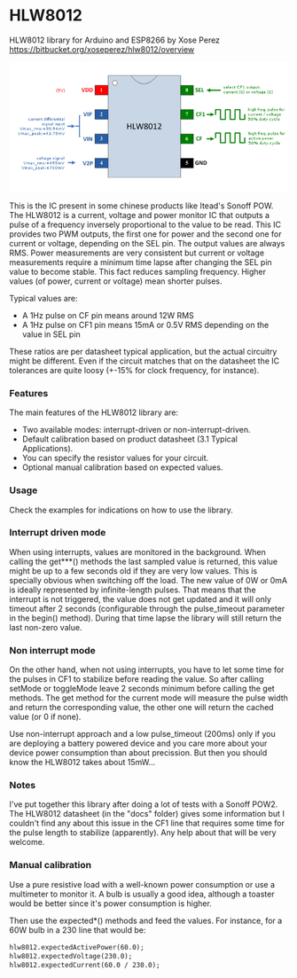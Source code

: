 # HLW8012
HLW8012 library for Arduino and ESP8266 by Xose Perez
https://bitbucket.org/xoseperez/hlw8012/overview

![HLW8012](HLW8012.png)

This is the IC present in some chinese products like Itead's Sonoff POW. The HLW8012 is a current, voltage and power monitor IC that outputs a pulse of a frequency inversely proportional to the value to be read. This IC provides two PWM outputs, the first one for power and the second one for current or voltage, depending on the SEL pin. The output values are always RMS. Power measurements are very consistent but current or voltage measurements require a minimum time lapse after changing the SEL pin value to become stable. This fact reduces sampling frequency. Higher values (of power, current or voltage) mean shorter pulses.

Typical values are:
- A 1Hz pulse on CF pin means around 12W RMS
- A 1Hz pulse on CF1 pin means 15mA or 0.5V RMS depending on the value in SEL pin

These ratios are per datasheet typical application, but the actual circuitry might be different. Even if the circuit matches that on the datasheet the IC tolerances are quite loosy (+-15% for clock frequency, for instance).

### Features
The main features of the HLW8012 library are:
- Two available modes: interrupt-driven or non-interrupt-driven.
- Default calibration based on product datasheet (3.1 Typical Applications).
- You can specify the resistor values for your circuit.
- Optional manual calibration based on expected values.

### Usage
Check the examples for indications on how to use the library.

### Interrupt driven mode
When using interrupts, values are monitored in the background. When calling the get***() methods the last sampled value is returned, this value might be up to a few seconds old if they are very low values. This is specially obvious when switching off the load. The new value of 0W or 0mA is ideally represented by infinite-length pulses. That means that the interrupt is not triggered, the value does not get updated and it will only timeout after 2 seconds (configurable through the pulse_timeout parameter in the begin() method). During that time lapse the library will still return the last non-zero value.

### Non interrupt mode
On the other hand, when not using interrupts, you have to let some time for the pulses in CF1 to stabilize before reading the value. So after calling setMode or toggleMode leave 2 seconds minimum before calling the get methods. The get method for the current mode will measure the pulse width and return the corresponding value, the other one will return the cached value (or 0 if none).

Use non-interrupt approach and a low pulse_timeout (200ms) only if you are deploying a battery powered device and you care more about your device power consumption than about precission. But then you should know the HLW8012 takes about 15mW...

### Notes
I've put together this library after doing a lot of tests with a Sonoff POW2. The HLW8012 datasheet (in the "docs" folder) gives some information but I couldn't find any about this issue in the CF1 line that requires some time for the pulse length to stabilize (apparently). Any help about that will be very welcome.

### Manual calibration
Use a pure resistive load with a well-known power consumption or use a multimeter to monitor it. A bulb is usually a good idea, although a toaster would be better since it's power consumption is higher.

Then use the expected*() methods and feed the values. For instance, for a 60W bulb in a 230 line that would be:
```
hlw8012.expectedActivePower(60.0);
hlw8012.expectedVoltage(230.0);
hlw8012.expectedCurrent(60.0 / 230.0);
```